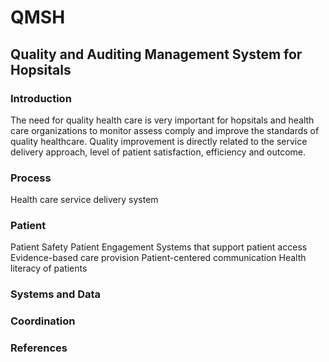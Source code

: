 # QMSH
## Quality and Auditing Management System for Hopsitals
### Introduction
The need for quality health care is very important  for hopsitals and health care organizations  to monitor assess comply and improve the standards of quality healthcare.
Quality improvement is directly related to the service delivery approach, level of patient satisfaction, efficiency and outcome.

### Process 
Health care service delivery system
### Patient
Patient Safety
Patient Engagement
Systems that support patient access
Evidence-based care provision
Patient-centered communication
Health literacy of patients

### Systems and Data


### Coordination


### References

